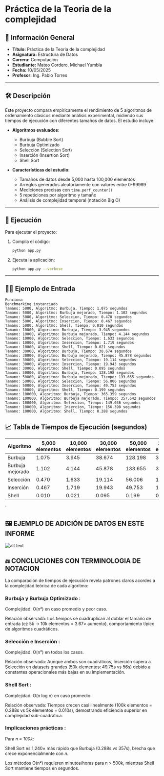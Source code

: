 # Práctica de la Teoria de la complejidad

## 📌 Información General

- **Título:** Práctica de la Teoria de la complejidad
- **Asignatura:** Estructura de Datos
- **Carrera:** Computación
- **Estudiante:** Mateo Cordero, Michael Yumbla
- **Fecha:** 10/05/2025
- **Profesor:** Ing. Pablo Torres

---

## 🛠️ Descripción

Este proyecto compara empíricamente el rendimiento de 5 algoritmos de ordenamiento clásicos mediante análisis experimental, midiendo sus tiempos de ejecución con diferentes tamaños de datos. El estudio incluye:

- **Algoritmos evaluados**:
  - Burbuja (Bubble Sort)
  - Burbuja Optimizado
  - Selección (Selection Sort)
  - Inserción (Insertion Sort)
  - Shell Sort

- **Características del estudio**:
  - Tamaños de datos desde 5,000 hasta 100,000 elementos
  - Arreglos generados aleatoriamente con valores entre 0-99999
  - Mediciones precisas con `time.perf_counter()`
  - 5 repeticiones por algoritmo y tamaño
  - Análisis de complejidad temporal (notación Big O)


---

## 🚀 Ejecución

Para ejecutar el proyecto:

1. Compila el código:
    ```bash
    python app.py
    ```
2. Ejecuta la aplicación:
    ```bash
    python app.py --verbose
    ```

---

## 🧑‍💻 Ejemplo de Entrada

```plaintext
Funciona
Benchmarking instanciado
Tamano: 5000, Algoritmo: Burbuja, Tiempo: 1.075 segundos
Tamano: 5000, Algoritmo: Burbuja mejorado, Tiempo: 1.102 segundos
Tamano: 5000, Algoritmo: Seleccion, Tiempo: 0.470 segundos
Tamano: 5000, Algoritmo: Insercion, Tiempo: 0.467 segundos
Tamano: 5000, Algoritmo: Shell, Tiempo: 0.010 segundos
Tamano: 10000, Algoritmo: Burbuja, Tiempo: 3.945 segundos
Tamano: 10000, Algoritmo: Burbuja mejorado, Tiempo: 4.144 segundos
Tamano: 10000, Algoritmo: Seleccion, Tiempo: 1.633 segundos
Tamano: 10000, Algoritmo: Insercion, Tiempo: 1.719 segundos
Tamano: 10000, Algoritmo: Shell, Tiempo: 0.021 segundos
Tamano: 30000, Algoritmo: Burbuja, Tiempo: 38.674 segundos
Tamano: 30000, Algoritmo: Burbuja mejorado, Tiempo: 45.878 segundos
Tamano: 30000, Algoritmo: Seleccion, Tiempo: 19.114 segundos
Tamano: 30000, Algoritmo: Insercion, Tiempo: 19.943 segundos
Tamano: 30000, Algoritmo: Shell, Tiempo: 0.095 segundos
Tamano: 50000, Algoritmo: Burbuja, Tiempo: 128.198 segundos
Tamano: 50000, Algoritmo: Burbuja mejorado, Tiempo: 133.655 segundos
Tamano: 50000, Algoritmo: Seleccion, Tiempo: 56.006 segundos
Tamano: 50000, Algoritmo: Insercion, Tiempo: 49.753 segundos
Tamano: 50000, Algoritmo: Shell, Tiempo: 0.199 segundos
Tamano: 100000, Algoritmo: Burbuja, Tiempo: 365.359 segundos
Tamano: 100000, Algoritmo: Burbuja mejorado, Tiempo: 357.642 segundos
Tamano: 100000, Algoritmo: Seleccion, Tiempo: 149.036 segundos
Tamano: 100000, Algoritmo: Insercion, Tiempo: 156.398 segundos
Tamano: 100000, Algoritmo: Shell, Tiempo: 0.288 segundos

```````

## 📈 Tabla de Tiempos de Ejecución (segundos)

| Algoritmo           | 5,000 elementos | 10,000 elementos | 30,000 elementos | 50,000 elementos | 100,000 elementos |
|---------------------|-----------------|------------------|------------------|------------------|-------------------|
| Burbuja             | 1.075           | 3.945            | 38.674           | 128.198          | 365.359           |
| Burbuja mejorado    | 1.102           | 4.144            | 45.878           | 133.655          | 357.642           |
| Selección           | 0.470           | 1.633            | 19.114           | 56.006           | 149.036           |
| Inserción           | 0.467           | 1.719            | 19.943           | 49.753           | 156.398           |
| Shell               | 0.010           | 0.021            | 0.095            | 0.199            | 0.288             |
`


## 🖼️ EJEMPLO DE ADICIÓN DE DATOS EN ESTE INFORME
 
![alt text](image.png)



## 🔚 CONCLUCIONES CON TERMINOLOGIA DE NOTACION 

La comparación de tiempos de ejecución revela patrones claros acordes a la complejidad teórica de cada algoritmo:

### Burbuja y Burbuja Optimizado :

Complejidad: O(n²) en caso promedio y peor caso.

Relación observada: Los tiempos se cuadruplican al doblar el tamaño de entrada (ej: 5k → 10k elementos = 3.67× aumento), comportamiento típico de algoritmos cuadráticos.

### Selección e Inserción :

Complejidad: O(n²) en todos los casos.

Relación observada: Aunque ambos son cuadráticos, Inserción supera a Selección en datasets grandes (50k elementos: 49.75s vs 56s) debido a constantes operacionales más bajas en su implementación.

### Shell Sort :

Complejidad: O(n log n) en caso promedio.

Relación observada: Tiempos crecen casi linealmente (100k elementos = 0.288s vs 5k elementos = 0.010s), demostrando eficiencia superior en complejidad sub-cuadrática.

### Implicaciones prácticas :

Para *n = 100k*:

Shell Sort es 1,240× más rápido que Burbuja (0.288s vs 357s), brecha que crece exponencialmente con *n*.

Los métodos O(n²) requieren minutos/horas para n > 500k, mientras Shell Sort mantiene tiempos en segundos.
